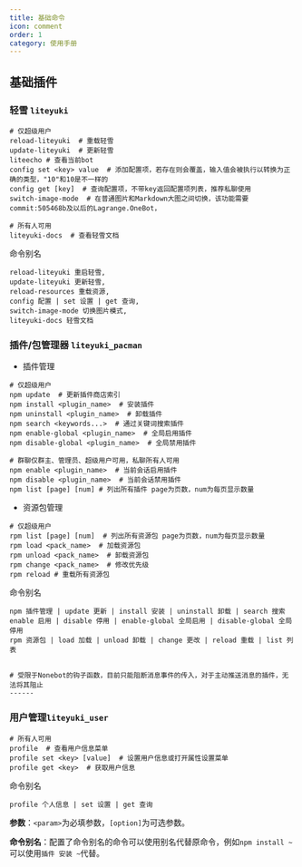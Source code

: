 ```yaml
---
title: 基础命令
icon: comment
order: 1
category: 使用手册
---
```


## 基础插件

### **轻雪 `liteyuki`**

```shell
# 仅超级用户
reload-liteyuki  # 重载轻雪
update-liteyuki  # 更新轻雪
liteecho # 查看当前bot
config set <key> value  # 添加配置项，若存在则会覆盖，输入值会被执行以转换为正确的类型，"10"和10是不一样的
config get [key]  # 查询配置项，不带key返回配置项列表，推荐私聊使用
switch-image-mode  # 在普通图片和Markdown大图之间切换，该功能需要commit:505468b及以后的Lagrange.OneBot，

# 所有人可用
liteyuki-docs  # 查看轻雪文档
```

命令别名

```shell
reload-liteyuki 重启轻雪, 
update-liteyuki 更新轻雪, 
reload-resources 重载资源, 
config 配置 | set 设置 | get 查询, 
switch-image-mode 切换图片模式, 
liteyuki-docs 轻雪文档
```

### **插件/包管理器 `liteyuki_pacman`**

- 插件管理

```shell
# 仅超级用户
npm update  # 更新插件商店索引
npm install <plugin_name>  # 安装插件
npm uninstall <plugin_name>  # 卸载插件
npm search <keywords...>  # 通过关键词搜索插件
npm enable-global <plugin_name>  # 全局启用插件
npm disable-global <plugin_name>  # 全局禁用插件

# 群聊仅群主、管理员、超级用户可用，私聊所有人可用
npm enable <plugin_name>  # 当前会话启用插件
npm disable <plugin_name>  # 当前会话禁用插件
npm list [page] [num] # 列出所有插件 page为页数，num为每页显示数量
```

- 资源包管理

```shell
# 仅超级用户
rpm list [page] [num]  # 列出所有资源包 page为页数，num为每页显示数量
rpm load <pack_name>  # 加载资源包
rpm unload <pack_name>  # 卸载资源包
rpm change <pack_name>  # 修改优先级
rpm reload # 重载所有资源包
```

命令别名

```shell
npm 插件管理 | update 更新 | install 安装 | uninstall 卸载 | search 搜索
enable 启用 | disable 停用 | enable-global 全局启用 | disable-global 全局停用
rpm 资源包 | load 加载 | unload 卸载 | change 更改 | reload 重载 | list 列表
```

```shell

# 受限于Nonebot的钩子函数，目前只能阻断消息事件的传入，对于主动推送消息的插件，无法将其阻止
------

```

### **用户管理`liteyuki_user`**

```shell
# 所有人可用
profile  # 查看用户信息菜单
profile set <key> [value]  # 设置用户信息或打开属性设置菜单
profile get <key>  # 获取用户信息
```

命令别名

```shell
profile 个人信息 | set 设置 | get 查询
```

**参数**：`<param>`为必填参数，`[option]`为可选参数。

**命令别名**：配置了命令别名的命令可以使用别名代替原命令，例如`npm install ~`可以使用`插件 安装 ~`代替。
